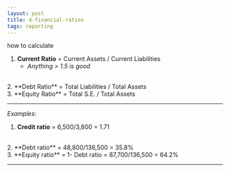 ```yaml
---
layout: post
title: 4-financial-ratios
tags: reporting
---
```


how to calculate

1. **Current Ratio** = Current Assets / Current Liabilities   
   - *Anything > 1.5 is good*   
<br>
2. **Debt Ratio** = Total Liabilities / Total Assets   
<br>
3. **Equity Ratio** = Total S.E. / Total Assets   

---

*Examples:*  

1. **Credit ratio** = 6,500/3,800 = 1.71     
<br>
2. **Debt ratio** = 48,800/136,500 = 35.8%     
<br>
3. **Equity ratio** = 1- Debt ratio = 87,700/136,500 = 64.2%   

---
